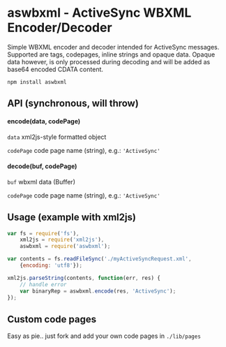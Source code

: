 # aswbxml - ActiveSync WBXML Encoder/Decoder

Simple WBXML encoder and decoder intended for ActiveSync messages.
Supported are tags, codepages, inline strings and opaque data.
Opaque data however, is only processed during decoding and will be added as base64 encoded CDATA content.

```
npm install aswbxml
```

## API (synchronous, will throw)

#### encode(data, codePage)


```data``` xml2js-style formatted object

```codePage``` code page name (string), e.g.: ```'ActiveSync'```

#### decode(buf, codePage)


```buf``` wbxml data (Buffer)

```codePage``` code page name (string), e.g.: ```'ActiveSync'```

## Usage (example with xml2js)

```javascript
var fs = require('fs'),
	xml2js = require('xml2js'),
	aswbxml = require('aswbxml');

var contents = fs.readFileSync('./myActiveSyncRequest.xml',
	{encoding: 'utf8'});

xml2js.parseString(contents, function(err, res) {
	// handle error
	var binaryRep = aswbxml.encode(res, 'ActiveSync');
});
```

## Custom code pages

Easy as pie.. just fork and add your own code pages in ```./lib/pages```